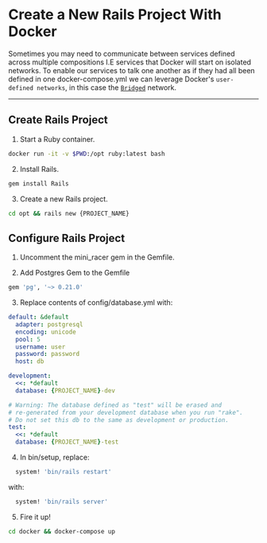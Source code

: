 # Create a New Rails Project With Docker

Sometimes you may need to communicate between services defined across multiple compositions I.E services that Docker will start on isolated networks. To enable our services to talk one another as if they had all been defined in one docker-compose.yml we can leverage Docker's `user-defined networks`, in this case the [`Bridged`](https://docs.docker.com/engine/userguide/networking/#bridge-networks) network.

___

## Create Rails Project

1. Start a Ruby container.

```sh
docker run -it -v $PWD:/opt ruby:latest bash
```

2. Install Rails.

```sh
gem install Rails
```

3. Create a new Rails project.

```sh
cd opt && rails new {PROJECT_NAME}
```

## Configure Rails Project

1. Uncomment the mini_racer gem in the Gemfile.

2. Add Postgres Gem to the Gemfile

```Ruby
gem 'pg', '~> 0.21.0'
```

3. Replace contents of config/database.yml with:

```yml
default: &default
  adapter: postgresql
  encoding: unicode
  pool: 5
  username: user
  password: password
  host: db

development:
  <<: *default
  database: {PROJECT_NAME}-dev

# Warning: The database defined as "test" will be erased and
# re-generated from your development database when you run "rake".
# Do not set this db to the same as development or production.
test:
  <<: *default
  database: {PROJECT_NAME}-test

```

4. In bin/setup, replace:

```Ruby
  system! 'bin/rails restart'
```

with:

```Ruby
  system! 'bin/rails server'
```

5. Fire it up!

```sh
cd docker && docker-compose up
```

